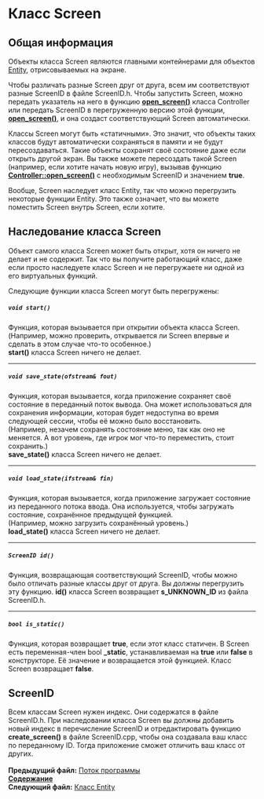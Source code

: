 ﻿# Класс Screen

## Общая информация

Объекты класса Screen являются главными контейнерами для объектов [Entity](04_Entity.md), отрисовываемых на экране.

Чтобы различать разные Screen друг от друга, всем им соответствуют разные ScreenID в файле ScreenID.h. Чтобы запустить Screen, можно передать указатель на него в функцию **[open_screen()](05_Controller.md#void-open_screenscreen-screen)** класса Controller или передать ScreenID в перегруженную версию этой функции, **[open_screen()](05_Controller.md#void-open_screenscreenid-sid-bool-recreate--false)**, и она создаст соответствующий Screen автоматически.

Классы Screen могут быть «статичными». Это значит, что объекты таких классов будут автоматически сохраняться в памяти и не будут пересоздаваться. Такие объекты сохранят своё состояние даже если открыть другой экран. Вы также можете пересоздать такой Screen (например, если хотите начать новую игру), вызывав функцию **[Controller::open_screen()](05_Controller.md#void-open_screenscreenid-sid-bool-recreate--false)** с необходимым ScreenID и значением **true**.

Вообще, Screen наследует класс Entity, так что можно перегрузить некоторые функции Entity. Это также означает, что вы можете поместить Screen внутрь Screen, если хотите.


## Наследование класса Screen

Объект самого класса Screen может быть открыт, хотя он ничего не делает и не содержит. Так что вы получите работающий класс, даже если просто наследуете класс Screen и не перегружаете ни одной из его виртуальных функций.

Следующие функции класса Screen могут быть перегружены:

##### `void start()`
Функция, которая вызывается при открытии объекта класса Screen.  
(Например, можно проверить, открывается ли Screen впервые и сделать в этом случае что-то особенное.)  
**start()** класса Screen ничего не делает.  

----
##### `void save_state(ofstream& fout)`
Функция, которая вызывается, когда приложение сохраняет своё состояние в переданный поток вывода. Она может использоваться для сохранения информации, которая будет недоступна во время следующей сессии, чтобы её можно было восстановить.  
(Например, незачем сохранять состояние меню, так как оно не меняется. А вот уровень, где игрок мог что-то переместить, стоит сохранить.)  
**save_state()** класса Screen ничего не делает.  

----
##### `void load_state(ifstream& fin)`
Функция, которая вызывается, когда приложение загружает состояние из переданного потока ввода. Она используется, чтобы загружать состояние, сохранённое предыдущей функцией.  
(Например, можно загрузить сохранённый уровень.)  
**load_state()** класса Screen ничего не делает.  

----
##### `ScreenID id()`
Функция, возвращающая соответствующий ScreenID, чтобы можно было отличать разные классы друг от друга. Вы *должны* перегрузить эту функцию. 
**id()** класса Screen возвращает **s_UNKNOWN_ID** из файла ScreenID.h.

----
##### `bool is_static()`
Функция, которая возвращает **true**, если этот класс статичен. В Screen есть переменная-член bool **_static**, устанавливаемая на **true** или **false** в конструкторе. Её значение и возвращается этой функцией.
Класс Screen возвращает **false**.


## ScreenID

Всем классам Screen нужен индекс. Они содержатся в файле ScreenID.h. При наследовании класса Screen вы должны добавить новый индекс в перечисление ScreenID и отредактировать функцию **create_screen()** в файле ScreenID.cpp, чтобы она создавала ваш класс по переданному ID. Тогда приложение сможет отличить ваш класс от других. 
   
   
**Предыдущий файл:** [Поток программы](02_Workflow.md)  
**[Содержание](00_Contents.md)**  
**Следующий файл:** [Класс Entity](04_Entity.md)